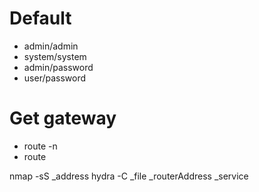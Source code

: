 Default
========
- admin/admin
- system/system
- admin/password
- user/password

Get gateway
============
- route -n
- route 

nmap -sS _address
hydra -C _file _routerAddress _service

